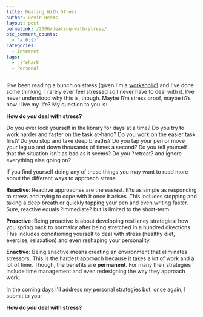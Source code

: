 ```yaml
---
title: Dealing With Stress
author: Devin Reams
layout: post
permalink: /2006/dealing-with-stress/
btc_comment_counts:
  - 'a:0:{}'
categories:
  - Internet
tags:
  - Lifehack
  - Personal
---
```

I?ve been reading a bunch on stress (given I'm a <a href="http://devin.reams.me/2006/workaholics/">workaholic</a>) and I've done some thinking: I rarely ever feel stressed so I never have to deal with it. I've never understood why this is, though. Maybe I?m stress proof, maybe it?s how I live my life? My question to you is:

<strong>How do <em>you</em> deal with stress?</strong>

Do you ever lock yourself in the library for days at a time? Do you try to work harder and faster on the task at-hand? Do you work on the easier task first? Do you stop and take deep breaths? Do you tap your pen or move your leg up and down thousands of times a second? Do you tell yourself that the situation isn't as bad as it seems? Do you ?retreat? and ignore everything else going on?

If you find yourself doing any of these things you may want to read more about the different ways to approach stress.

<strong>Reactive: </strong>Reactive approaches are the easiest. It?s as simple as responding to stress and trying to cope with it once it arises. This includes stopping and taking a deep breath or quickly tapping your pen and even writing faster. Sure, reactive equals ?immediate? but is limited to the short-term.

<strong>Proactive: </strong>Being proactive is about developing resiliency strategies: how you spring back to normalcy after being stretched in a hundred directions. This includes conditioning yourself to deal with stress (healthy diet, exercise, relaxation) and even reshaping your personality.

<strong>Enactive:</strong> Being enactive means creating an environment that eliminates stressors. This is the hardest approach because it takes a lot of work and a lot of time. Though, the benefits are <strong>permanent</strong>. For many their strategies include time management and even redesigning the way they approach work.

In the coming days I'll address my personal strategies but, once again, I submit to you:

<strong>How do <em>you</em> deal with stress?</strong>